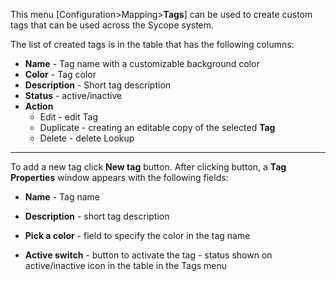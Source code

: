 This menu [Configuration>Mapping>**Tags**] can be used to create custom tags that can be used across the Sycope system.

The list of created tags is in the table that has the following columns:

- **Name** - Tag name with a customizable background color
- **Color** - Tag color
- **Description** - Short tag description
- **Status** - active/inactive
- **Action**
  - Edit - edit Tag
  - Duplicate -  creating an editable copy of the selected **Tag**
  - Delete - delete Lookup


---

To add a new tag click **New tag** button. After clicking button, a **Tag Properties**  window appears with the following fields:

- **Name** - Tag name 

- **Description** - short tag description

- **Pick a color**  - field to specify the color in the tag name

- **Active switch** -  button to activate the tag - status shown on active/inactive icon in the table in the Tags menu

  























